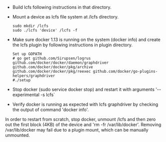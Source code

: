 *   Build lcfs following instructions in that directory.

*   Mount a device as lcfs file system at /lcfs directory.

    ```
    sudo mkdir /lcfs
    sudo ./lcfs 'device' /lcfs -f
    ```

*   Make sure docker 1.13 is running on the system (docker info)
    and create the lcfs plugin by following instructions in
    plugin directory.

    ```
    Set up GOPATH
    # go get github.com/Sirupsen/logrus github.com/docker/docker/daemon/graphdriver github.com/docker/docker/pkg/archive github.com/docker/docker/pkg/reexec github.com/docker/go-plugins-helpers/graphdriver
    #./setup
    ```

*   Stop docker (sudo service docker stop) and restart it with
    arguments '--experimental -s lcfs`

*   Verify docker is running as expected with lcfs graphdriver by
    checking the output of command 'docker info'.

In order to restart from scratch, stop docker, unmount /lcfs and
then zero out the first block (4KB) of the device and 'rm -fr /var/lib/docker'.
Removing /var/lib/docker may fail due to a plugin mount, which can be manually
unmounted.

